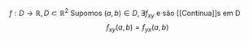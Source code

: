 $f:D\to \mathbb{R}, D\subset \mathbb{R}^2$
Supomos $(a,b)\in D, \exists f_{xy}$ e são [[Contínua]]s em D
$$f_{xy}(a,b)=f_{yx}(a,b)$$
